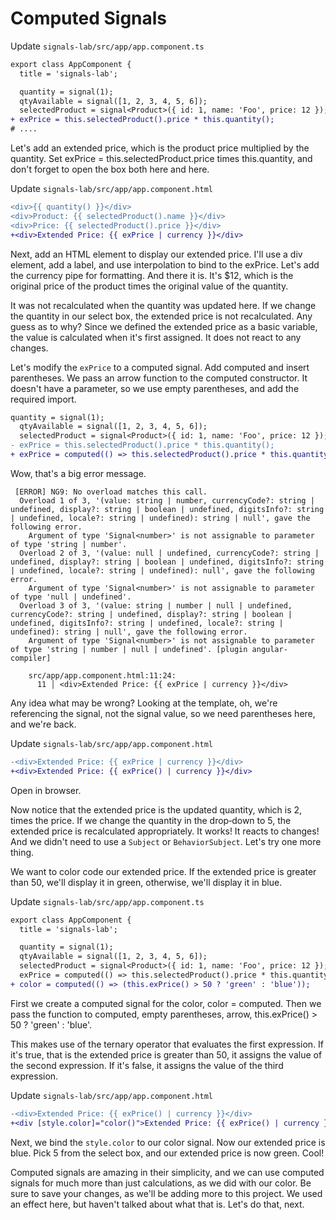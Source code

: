 # Computed Signals

Update `signals-lab/src/app/app.component.ts`

```diff
export class AppComponent {
  title = 'signals-lab';

  quantity = signal(1);
  qtyAvailable = signal([1, 2, 3, 4, 5, 6]);
  selectedProduct = signal<Product>({ id: 1, name: 'Foo', price: 12 });
+ exPrice = this.selectedProduct().price * this.quantity();
# ....
```

Let's add an extended price, which is the product price multiplied by the quantity. Set exPrice = this.selectedProduct.price times this.quantity, and don't forget to open the box both here and here. 

Update `signals-lab/src/app/app.component.html`

```diff
<div>{{ quantity() }}</div>
<div>Product: {{ selectedProduct().name }}</div>
<div>Price: {{ selectedProduct().price }}</div>
+<div>Extended Price: {{ exPrice | currency }}</div>
```

Next, add an HTML element to display our extended price. I'll use a div element, add a label, and use interpolation to bind to the exPrice. Let's add the currency pipe for formatting. And there it is. It's $12, which is the original price of the product times the original value of the quantity. 

It was not recalculated when the quantity was updated here. If we change the quantity in our select box, the extended price is not recalculated. Any guess as to why? Since we defined the extended price as a basic variable, the value is calculated when it's first assigned. It does not react to any changes. 

Let's modify the `exPrice` to a computed signal. Add computed and insert parentheses. We pass an arrow function to the computed constructor. It doesn't have a parameter, so we use empty parentheses, and add the required import. 

```diff
quantity = signal(1);
  qtyAvailable = signal([1, 2, 3, 4, 5, 6]);
  selectedProduct = signal<Product>({ id: 1, name: 'Foo', price: 12 });
- exPrice = this.selectedProduct().price * this.quantity();
+ exPrice = computed(() => this.selectedProduct().price * this.quantity());
```

Wow, that's a big error message.

```
 [ERROR] NG9: No overload matches this call.
  Overload 1 of 3, '(value: string | number, currencyCode?: string | undefined, display?: string | boolean | undefined, digitsInfo?: string | undefined, locale?: string | undefined): string | null', gave the following error.
    Argument of type 'Signal<number>' is not assignable to parameter of type 'string | number'.
  Overload 2 of 3, '(value: null | undefined, currencyCode?: string | undefined, display?: string | boolean | undefined, digitsInfo?: string | undefined, locale?: string | undefined): null', gave the following error.
    Argument of type 'Signal<number>' is not assignable to parameter of type 'null | undefined'.
  Overload 3 of 3, '(value: string | number | null | undefined, currencyCode?: string | undefined, display?: string | boolean | undefined, digitsInfo?: string | undefined, locale?: string | undefined): string | null', gave the following error.
    Argument of type 'Signal<number>' is not assignable to parameter of type 'string | number | null | undefined'. [plugin angular-compiler]

    src/app/app.component.html:11:24:
      11 │ <div>Extended Price: {{ exPrice | currency }}</div>
```

Any idea what may be wrong? Looking at the template, oh, we're referencing the signal, not the signal value, so we need parentheses here, and we're back. 

Update `signals-lab/src/app/app.component.html`

```diff
-<div>Extended Price: {{ exPrice | currency }}</div>
+<div>Extended Price: {{ exPrice() | currency }}</div>
```

Open in browser.


Now notice that the extended price is the updated quantity, which is 2, times the price. If we change the quantity in the drop‑down to 5, the extended price is recalculated appropriately. It works! It reacts to changes! And we didn't need to use a `Subject` or `BehaviorSubject`. Let's try one more thing. 

We want to color code our extended price. If the extended price is greater than 50, we'll display it in green, otherwise, we'll display it in blue. 

Update `signals-lab/src/app/app.component.ts`

```diff
export class AppComponent {
  title = 'signals-lab';

  quantity = signal(1);
  qtyAvailable = signal([1, 2, 3, 4, 5, 6]);
  selectedProduct = signal<Product>({ id: 1, name: 'Foo', price: 12 });
  exPrice = computed(() => this.selectedProduct().price * this.quantity());
+ color = computed(() => (this.exPrice() > 50 ? 'green' : 'blue'));
```

First we create a computed signal for the color, color = computed. Then we pass the function to computed, empty parentheses, arrow, this.exPrice() > 50 ? 'green' : 'blue'. 

This makes use of the ternary operator that evaluates the first expression. If it's true, that is the extended price is greater than 50, it assigns the value of the second expression. If it's false, it assigns the value of the third expression. 

Update `signals-lab/src/app/app.component.html`

```diff
-<div>Extended Price: {{ exPrice() | currency }}</div>
+<div [style.color]="color()">Extended Price: {{ exPrice() | currency }}</div>
```

Next, we bind the `style.color` to our color signal. Now our extended price is blue. Pick 5 from the select box, and our extended price is now green. Cool! 

Computed signals are amazing in their simplicity, and we can use computed signals for much more than just calculations, as we did with our color. Be sure to save your changes, as we'll be adding more to this project. We used an effect here, but haven't talked about what that is. Let's do that, next.